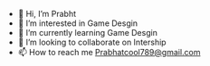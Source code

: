 - 👋 Hi, I’m Prabht   
- 👀 I’m interested in Game Desgin
- 🌱 I’m currently learning Game Desgin
- 💞️ I’m looking to collaborate on Intership
- 📫 How to reach me Prabhatcool789@gmail.com

<!---
prabhatcool789/prabhatcool789 is a ✨ special ✨ repository because its `README.md` (this file) appears on your GitHub profile.
You can click the Preview link to take a look at your changes.
--->
